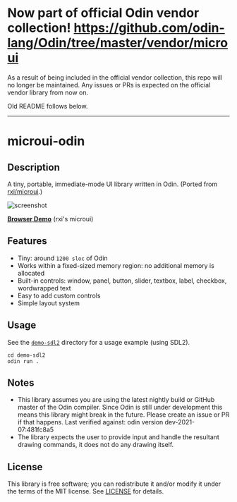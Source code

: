 # Now part of official Odin vendor collection! https://github.com/odin-lang/Odin/tree/master/vendor/microui

As a result of being included in the official vendor collection, this repo will no longer be maintained. Any issues or PRs is expected on the official vendor library from now on.

Old README follows below.

---

# microui-odin

## Description
A tiny, portable, immediate-mode UI library written in Odin. (Ported from [rxi/microui](https://github.com/rxi/microui).)

![screenshot](https://user-images.githubusercontent.com/3920290/56437823-c3dcdb80-62d8-11e9-978a-a0739f9e16f0.png)

[**Browser Demo**](https://floooh.github.io/sokol-html5/sgl-microui-sapp.html) (rxi's microui)

## Features
* Tiny: around `1200 sloc` of Odin
* Works within a fixed-sized memory region: no additional memory is
  allocated
* Built-in controls: window, panel, button, slider, textbox, label,
  checkbox, wordwrapped text
* Easy to add custom controls
* Simple layout system

## Usage
See the [`demo-sdl2`](demo-sdl2) directory for a usage example (using SDL2).
```
cd demo-sdl2
odin run .
```

## Notes
* This library assumes you are using the latest nightly build or GitHub master of the Odin compiler. Since Odin is still under development this means this library might break in the future. Please create an issue or PR if that happens. Last verified against: odin version dev-2021-07:481fc8a5
* The library expects the user to provide input and handle the resultant
  drawing commands, it does not do any drawing itself.

## License
This library is free software; you can redistribute it and/or modify it
under the terms of the MIT license. See [LICENSE](LICENSE) for details.

